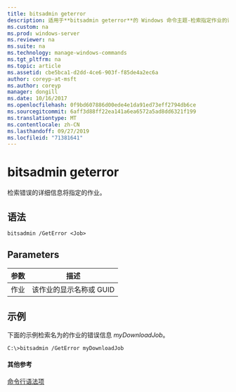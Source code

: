 ```yaml
---
title: bitsadmin geterror
description: 适用于**bitsadmin geterror**的 Windows 命令主题-检索指定作业的详细错误信息。
ms.custom: na
ms.prod: windows-server
ms.reviewer: na
ms.suite: na
ms.technology: manage-windows-commands
ms.tgt_pltfrm: na
ms.topic: article
ms.assetid: cbe5bca1-d2dd-4ce6-903f-f85de4a2ec6a
author: coreyp-at-msft
ms.author: coreyp
manager: dongill
ms.date: 10/16/2017
ms.openlocfilehash: 0f9bd607886d00ede4e1da91ed73eff2794db6ce
ms.sourcegitcommit: 6aff3d88ff22ea141a6ea6572a5ad8dd6321f199
ms.translationtype: MT
ms.contentlocale: zh-CN
ms.lasthandoff: 09/27/2019
ms.locfileid: "71381641"
---
```

# <a name="bitsadmin-geterror"></a>bitsadmin geterror



检索错误的详细信息将指定的作业。

## <a name="syntax"></a>语法

```
bitsadmin /GetError <Job>
```

## <a name="parameters"></a>Parameters

|参数|描述|
|---------|-----------|
|作业|该作业的显示名称或 GUID|

## <a name="BKMK_examples"></a>示例

下面的示例检索名为的作业的错误信息 *myDownloadJob*。
```
C:\>bitsadmin /GetError myDownloadJob
```

#### <a name="additional-references"></a>其他参考

[命令行语法项](command-line-syntax-key.md)